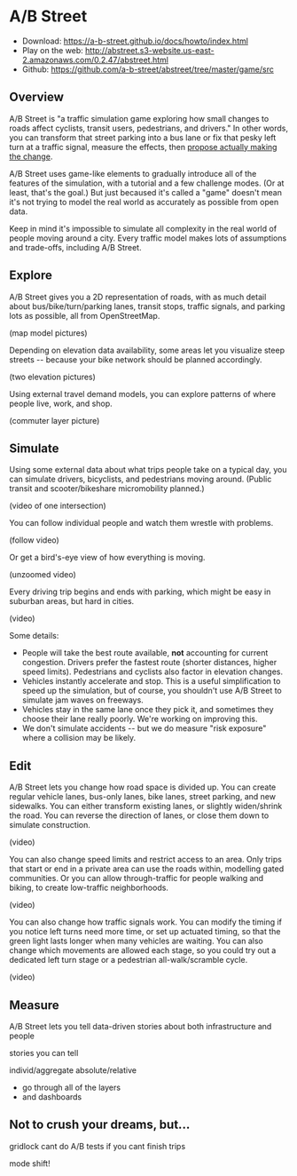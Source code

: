 # A/B Street

- Download: <https://a-b-street.github.io/docs/howto/index.html>
- Play on the web:
  <http://abstreet.s3-website.us-east-2.amazonaws.com/0.2.47/abstreet.html>
- Github: <https://github.com/a-b-street/abstreet/tree/master/game/src>

## Overview

A/B Street is "a traffic simulation game exploring how small changes to roads affect cyclists, transit users, pedestrians, and drivers." In other words, you can transform that street parking into a bus lane or fix that pesky left turn at a traffic signal, measure the effects, then [propose actually making the change](../proposals/README.md).

A/B Street uses game-like elements to gradually introduce all of the features of the simulation, with a tutorial and a few challenge modes. (Or at least, that's the goal.) But just becaused it's called a "game" doesn't mean it's not trying to model the real world as accurately as possible from open data.

Keep in mind it's impossible to simulate all complexity in the real world of people moving around a city. Every traffic model makes lots of assumptions and trade-offs, including A/B Street.

## Explore

A/B Street gives you a 2D representation of roads, with as much detail about bus/bike/turn/parking lanes, transit stops, traffic signals, and parking lots as possible, all from OpenStreetMap.

(map model pictures)

Depending on elevation data availability, some areas let you visualize steep streets -- because your bike network should be planned accordingly.

(two elevation pictures)

Using external travel demand models, you can explore patterns of where people live, work, and shop.

(commuter layer picture)

## Simulate

Using some external data about what trips people take on a typical day, you can simulate drivers, bicyclists, and pedestrians moving around. (Public transit and scooter/bikeshare micromobility planned.)

(video of one intersection)

You can follow individual people and watch them wrestle with problems.

(follow video)

Or get a bird's-eye view of how everything is moving.

(unzoomed video)

Every driving trip begins and ends with parking, which might be easy in suburban areas, but hard in cities.

(video)

Some details:

- People will take the best route available, **not** accounting for current congestion. Drivers prefer the fastest route (shorter distances, higher speed limits). Pedestrians and cyclists also factor in elevation changes.
- Vehicles instantly accelerate and stop. This is a useful simplification to speed up the simulation, but of course, you shouldn't use A/B Street to simulate jam waves on freeways.
- Vehicles stay in the same lane once they pick it, and sometimes they choose their lane really poorly. We're working on improving this.
- We don't simulate accidents -- but we do measure "risk exposure" where a collision may be likely.

## Edit

A/B Street lets you change how road space is divided up. You can create regular vehicle lanes, bus-only lanes, bike lanes, street parking, and new sidewalks. You can either transform existing lanes, or slightly widen/shrink the road. You can reverse the direction of lanes, or close them down to simulate construction.

(video)

You can also change speed limits and restrict access to an area. Only trips that start or end in a private area can use the roads within, modelling gated communities. Or you can allow through-traffic for people walking and biking, to create low-traffic neighborhoods.

(video)

You can also change how traffic signals work. You can modify the timing if you notice left turns need more time, or set up actuated timing, so that the green light lasts longer when many vehicles are waiting. You can also change which movements are allowed each stage, so you could try out a dedicated left turn stage or a pedestrian all-walk/scramble cycle.

(video)

## Measure

A/B Street lets you tell data-driven stories about both infrastructure and people

stories you can tell

individ/aggregate
absolute/relative

- go through all of the layers
- and dashboards

## Not to crush your dreams, but...

gridlock
cant do A/B tests if you cant finish trips




mode shift!
